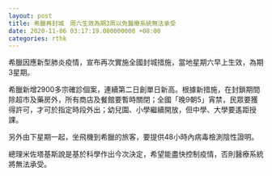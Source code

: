 ```yaml
---
layout: post
title: 希臘再封城　周六生效為期3周以免醫療系統無法承受
date: 2020-11-06 03:17:19.000000000 +08:00
categories: rthk
---
```


希臘因應新型肺炎疫情，宣布再次實施全國封城措施，當地星期六早上生效，為期3星期。

希臘新增2900多宗確診個案，連續第二日創單日新高。根據新措施，在封鎖期間除超市及藥房外，所有商店及餐館要暫時關閉；全國「晚9朝5」宵禁，民眾要獲得許可，才可於指定時段外出；幼兒園、小學繼續開放，但中學、大學要遙距授課。

另外由下星期一起，坐飛機到希臘的旅客，要提供48小時內病毒檢測陰性證明。

總理米佐塔基斯說是基於科學作出今次決定，希望能盡快控制疫情，否則醫療系統將無法承受。
